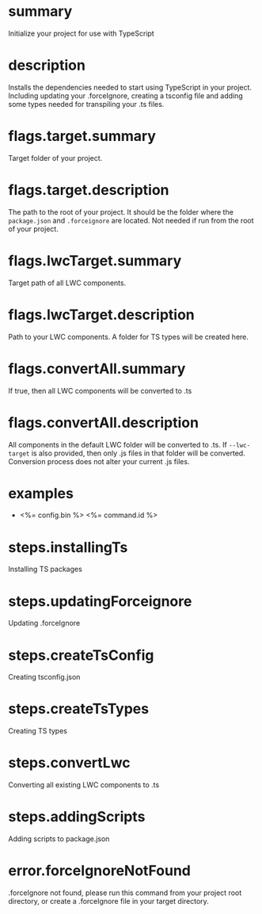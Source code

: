 # summary

Initialize your project for use with TypeScript

# description

Installs the dependencies needed to start using TypeScript in your project. Including updating your .forceIgnore, creating a tsconfig file and adding some types needed for transpiling your .ts files.

# flags.target.summary

Target folder of your project.

# flags.target.description

The path to the root of your project. It should be the folder where the `package.json` and `.forceignore` are located. Not needed if run from the root of your project.

# flags.lwcTarget.summary

Target path of all LWC components.

# flags.lwcTarget.description

Path to your LWC components. A folder for TS types will be created here.

# flags.convertAll.summary

If true, then all LWC components will be converted to .ts

# flags.convertAll.description

All components in the default LWC folder will be converted to .ts. If `--lwc-target` is also provided, then only .js files in that folder will be converted. Conversion process does not alter your current .js files.

# examples

-   <%= config.bin %> <%= command.id %>

# steps.installingTs

Installing TS packages

# steps.updatingForceignore

Updating .forceIgnore

# steps.createTsConfig

Creating tsconfig.json

# steps.createTsTypes

Creating TS types

# steps.convertLwc

Converting all existing LWC components to .ts

# steps.addingScripts

Adding scripts to package.json

# error.forceIgnoreNotFound

.forceIgnore not found, please run this command from your project root directory, or create a .forceIgnore file in your target directory.
